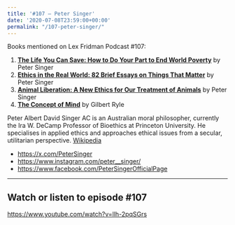 ```yaml
---
title: '#107 – Peter Singer'
date: '2020-07-08T23:59:00+00:00'
permalink: "/107-peter-singer/"
---
```


Books mentioned on Lex Fridman Podcast #107:

1. <b><a href="https://amzn.to/3Vwb08t" target="_blank" rel="sponsored noopener noreferrer">The Life You Can Save: How to Do Your Part to End World Poverty</a></b> by Peter Singer
2. <b><a href="https://amzn.to/3gGJvKG" target="_blank" rel="sponsored noopener noreferrer">Ethics in the Real World: 82 Brief Essays on Things That Matter</a></b> by Peter Singer
3. <b><a href="https://amzn.to/3UcAHdh" target="_blank" rel="sponsored noopener noreferrer">Animal Liberation: A New Ethics for Our Treatment of Animals</a></b> by Peter Singer
4. <b><a href="https://amzn.to/3GPcrKY" target="_blank" rel="sponsored noopener noreferrer">The Concept of Mind</a></b> by Gilbert Ryle

<!--more-->

Peter Albert David Singer AC is an Australian moral philosopher, currently the Ira W. DeCamp Professor of Bioethics at Princeton University. He specialises in applied ethics and approaches ethical issues from a secular, utilitarian perspective. <a href="https://en.wikipedia.org/wiki/Peter_Singer" target="_blank">Wikipedia</a>

- <a href="https://x.com/PeterSinger" target="_blank">https://x.com/PeterSinger</a>
- <a href="https://www.instagram.com/peter__singer/" target="_blank">https://www.instagram.com/peter__singer/</a>
- <a href="https://www.facebook.com/PeterSingerOfficialPage" target="_blank">https://www.facebook.com/PeterSingerOfficialPage</a>

- - - - - -

## Watch or listen to episode #107

<https://www.youtube.com/watch?v=llh-2pqSGrs>